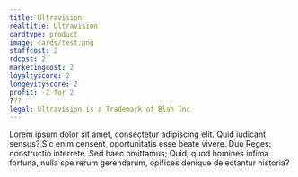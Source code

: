 ```yaml
---
title: Ultravision
realtitle: Ultravision
cardtype: product
image: cards/test.png
staffcost: 2
rdcost: 2
marketingcost: 2
loyaltyscore: 2
longevityscore: 2
profit: -2 for 2
???
legal: Ultravision is a Trademark of Blah Inc
---
```


Lorem ipsum dolor sit amet, consectetur adipiscing elit. Quid iudicant sensus? Sic enim censent, oportunitatis esse beate vivere. Duo Reges: constructio interrete. Sed haec omittamus; Quid, quod homines infima fortuna, nulla spe rerum gerendarum, opifices denique delectantur historia?
